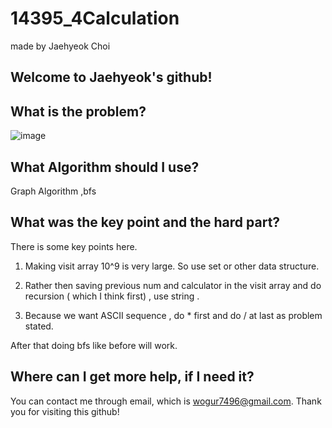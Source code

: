 # 14395_4Calculation

made by Jaehyeok Choi

## Welcome to Jaehyeok's github!

## What is the problem?

![image](https://github.com/Choi-JaeHyeok-21500749/14395_4Calculation/blob/main/14395_pro.PNG)

## What Algorithm should I use?

Graph Algorithm ,bfs

## What was the key point and the hard part?

There is some key points here.

1. Making visit array 10^9 is very large. So use set or other data structure.

2. Rather then saving previous num and calculator in the visit array and do recursion ( which I think first) , use string .

3. Because we want ASCII sequence , do * first and do / at last as problem stated.

After that doing bfs like before will work.

## Where can I get more help, if I need it?

You can contact me through email, which is wogur7496@gmail.com.
Thank you for visiting this github!
